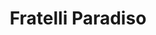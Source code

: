 ---
title:  "Fratelli Paradiso"
address: "12 - 16 Challis Ave, Potts Point, NSW 2011"
voucher_link: "http://fratelliparadiso.com/vouchers/"
---